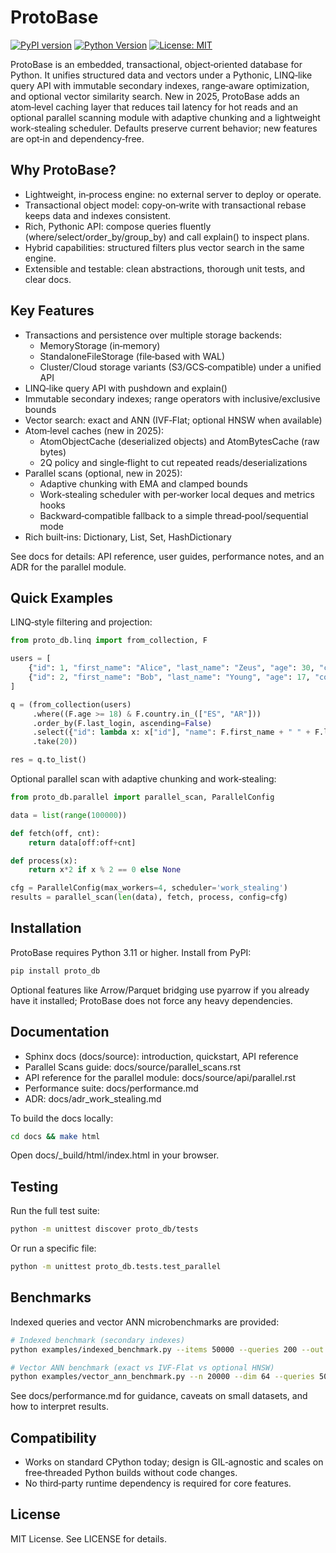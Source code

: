 # ProtoBase

[![PyPI version](https://img.shields.io/pypi/v/proto_db.svg)](https://pypi.org/project/proto_db/)
[![Python Version](https://img.shields.io/pypi/pyversions/proto_db.svg)](https://pypi.org/project/proto_db/)
[![License: MIT](https://img.shields.io/badge/License-MIT-blue.svg)](LICENSE)

ProtoBase is an embedded, transactional, object‑oriented database for Python. It unifies structured data and vectors under a Pythonic, LINQ‑like query API with immutable secondary indexes, range‑aware optimization, and optional vector similarity search. New in 2025, ProtoBase adds an atom‑level caching layer that reduces tail latency for hot reads and an optional parallel scanning module with adaptive chunking and a lightweight work‑stealing scheduler. Defaults preserve current behavior; new features are opt‑in and dependency‑free.

## Why ProtoBase?

- Lightweight, in‑process engine: no external server to deploy or operate.
- Transactional object model: copy‑on‑write with transactional rebase keeps data and indexes consistent.
- Rich, Pythonic API: compose queries fluently (where/select/order_by/group_by) and call explain() to inspect plans.
- Hybrid capabilities: structured filters plus vector search in the same engine.
- Extensible and testable: clean abstractions, thorough unit tests, and clear docs.

## Key Features

- Transactions and persistence over multiple storage backends:
  - MemoryStorage (in‑memory)
  - StandaloneFileStorage (file‑based with WAL)
  - Cluster/Cloud storage variants (S3/GCS‑compatible) under a unified API
- LINQ‑like query API with pushdown and explain()
- Immutable secondary indexes; range operators with inclusive/exclusive bounds
- Vector search: exact and ANN (IVF‑Flat; optional HNSW when available)
- Atom‑level caches (new in 2025):
  - AtomObjectCache (deserialized objects) and AtomBytesCache (raw bytes)
  - 2Q policy and single‑flight to cut repeated reads/deserializations
- Parallel scans (optional, new in 2025):
  - Adaptive chunking with EMA and clamped bounds
  - Work‑stealing scheduler with per‑worker local deques and metrics hooks
  - Backward‑compatible fallback to a simple thread‑pool/sequential mode
- Rich built‑ins: Dictionary, List, Set, HashDictionary

See docs for details: API reference, user guides, performance notes, and an ADR for the parallel module.

## Quick Examples

LINQ‑style filtering and projection:

```python
from proto_db.linq import from_collection, F

users = [
    {"id": 1, "first_name": "Alice", "last_name": "Zeus", "age": 30, "country": "ES", "status": "active", "email": "a@example.com", "last_login": 5},
    {"id": 2, "first_name": "Bob", "last_name": "Young", "age": 17, "country": "AR", "status": "inactive", "email": "b@example.com", "last_login": 10},
]

q = (from_collection(users)
     .where((F.age >= 18) & F.country.in_(["ES", "AR"]))
     .order_by(F.last_login, ascending=False)
     .select({"id": lambda x: x["id"], "name": F.first_name + " " + F.last_name})
     .take(20))

res = q.to_list()
```

Optional parallel scan with adaptive chunking and work‑stealing:

```python
from proto_db.parallel import parallel_scan, ParallelConfig

data = list(range(100000))

def fetch(off, cnt):
    return data[off:off+cnt]

def process(x):
    return x*2 if x % 2 == 0 else None

cfg = ParallelConfig(max_workers=4, scheduler='work_stealing')
results = parallel_scan(len(data), fetch, process, config=cfg)
```

## Installation

ProtoBase requires Python 3.11 or higher. Install from PyPI:

```bash
pip install proto_db
```

Optional features like Arrow/Parquet bridging use pyarrow if you already have it installed; ProtoBase does not force any heavy dependencies.

## Documentation

- Sphinx docs (docs/source): introduction, quickstart, API reference
- Parallel Scans guide: docs/source/parallel_scans.rst
- API reference for the parallel module: docs/source/api/parallel.rst
- Performance suite: docs/performance.md
- ADR: docs/adr_work_stealing.md

To build the docs locally:

```bash
cd docs && make html
```

Open docs/_build/html/index.html in your browser.

## Testing

Run the full test suite:

```bash
python -m unittest discover proto_db/tests
```

Or run a specific file:

```bash
python -m unittest proto_db.tests.test_parallel
```

## Benchmarks

Indexed queries and vector ANN microbenchmarks are provided:

```bash
# Indexed benchmark (secondary indexes)
python examples/indexed_benchmark.py --items 50000 --queries 200 --out examples/benchmark_results_indexed.json

# Vector ANN benchmark (exact vs IVF‑Flat vs optional HNSW)
python examples/vector_ann_benchmark.py --n 20000 --dim 64 --queries 50 --k 10 --out examples/benchmark_results_vectors.json
```

See docs/performance.md for guidance, caveats on small datasets, and how to interpret results.

## Compatibility

- Works on standard CPython today; design is GIL‑agnostic and scales on free‑threaded Python builds without code changes.
- No third‑party runtime dependency is required for core features.

## License

MIT License. See LICENSE for details.
